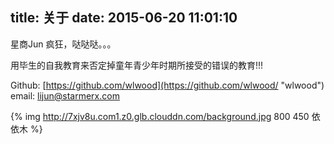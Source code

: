 title: 关于
date: 2015-06-20 11:01:10
---

星商Jun
疯狂，哒哒哒。。。

用毕生的自我教育来否定掉童年青少年时期所接受的错误的教育!!!

Github:  [https://github.com/wlwood](https://github.com/wlwood/ "wlwood")
email: lijun@starmerx.com

{% img http://7xjv8u.com1.z0.glb.clouddn.com/background.jpg 800 450 依依木 %}
